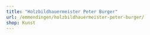 ```yaml
---
title: "Holzbildhauermeister Peter Burger"
url: /emmendingen/holzbildhauermeister-peter-burger/
shop: Kunst
---
```

